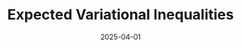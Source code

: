 ---
title: "Expected Variational Inequalities"
collection: publications
# permalink: /publication/2023-08-19-The-Computational-Complexity-of-Single-Player-Imperfect-Recall-Games
# permalink: '/files/paper11.pdf' #../files/paper11.pdf #../files/preservinggametrafos.pdf #/files/paper1.pdf 
filelink: '/files/ExpectedVIs.pdf' 
# excerpt: 'This paper is about the number 1. The number 2 is left for future work.'
date: 2025-04-01
authors: 'Brian Hu Zhang<sup>==</sup>, Ioannis Anagnostides<sup>==</sup>, Emanuel Tewolde, Ratip Emin Berker, Gabriele Farina, Vincent Conitzer, Tuomas Sandholm'
status: 'To appear in'
venue: 'International Conference on Machine Learning (ICML) 2025'
distinction: '<b>Oral</b> (Top 1.0% of submissions)'
# award: '<i class="fas fa-award"></i> <b> Best Poster Award </b> (Competing with 674 posters)'
# paperurl: 'https://www.ijcai.org/proceedings/2023/321'
arxivurl:  'https://arxiv.org/abs/2502.18605'
#slidesurl: 'https://arxiv.org/abs/2111.00076'
# videourl: 'https://youtu.be/X7eEPIJ3dV8'
#citation: 'Your Name, You. (2009). &quot;Paper Title Number 1.&quot; <i>Journal 1</i>. 1(1).'
# image: '/images/dblpicon.png'

#<a href=" ../files/CV_Emanuel_Tewolde_26_04_23.pdf " target="_blank"  rel="noopener noreferrer" style="text-decoration: none">CV</a>, Bla bla, <a href=" ../files/paper1.pdf " target="_blank"  rel="noopener noreferrer" style="text-decoration: none">paper1</a>, Bla bla, <a href=" ../files/preservinggametrafos.pdf " target="_blank"  rel="noopener noreferrer" style="text-decoration: none">GEB23preprint</a> 
---